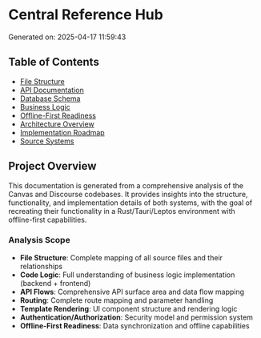 # Central Reference Hub

Generated on: 2025-04-17 11:59:43

## Table of Contents

- [File Structure](file_structure.md)
- [API Documentation](api_documentation.md)
- [Database Schema](database_schema.md)
- [Business Logic](business_logic.md)
- [Offline-First Readiness](offline_readiness.md)
- [Architecture Overview](architecture_overview.md)
- [Implementation Roadmap](implementation_roadmap.md)
- [Source Systems](source_systems.md)

## Project Overview

This documentation is generated from a comprehensive analysis of the Canvas and Discourse codebases. It provides insights into the structure, functionality, and implementation details of both systems, with the goal of recreating their functionality in a Rust/Tauri/Leptos environment with offline-first capabilities.

### Analysis Scope

- **File Structure**: Complete mapping of all source files and their relationships
- **Code Logic**: Full understanding of business logic implementation (backend + frontend)
- **API Flows**: Comprehensive API surface area and data flow mapping
- **Routing**: Complete route mapping and parameter handling
- **Template Rendering**: UI component structure and rendering logic
- **Authentication/Authorization**: Security model and permission system
- **Offline-First Readiness**: Data synchronization and offline capabilities

